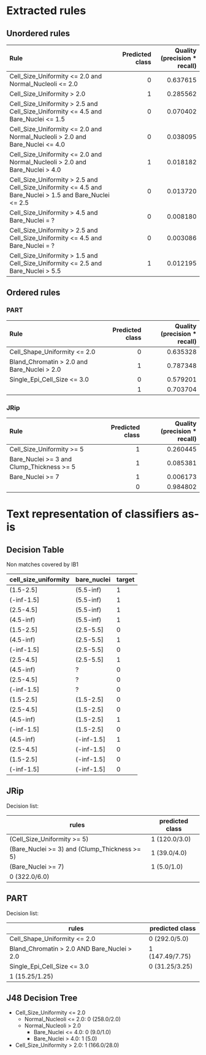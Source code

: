 # Extracted rules

## Unordered rules

| Rule | Predicted class | Quality (precision * recall) |
|:----|----:|----:|
| Cell_Size_Uniformity <= 2.0 and Normal_Nucleoli <= 2.0 | 0 | 0.637615 |
| Cell_Size_Uniformity > 2.0 | 1 | 0.285562 |
| Cell_Size_Uniformity > 2.5 and Cell_Size_Uniformity <= 4.5 and Bare_Nuclei <= 1.5 | 0 | 0.070402 |
| Cell_Size_Uniformity <= 2.0 and Normal_Nucleoli > 2.0 and Bare_Nuclei <= 4.0 | 0 | 0.038095 |
| Cell_Size_Uniformity <= 2.0 and Normal_Nucleoli > 2.0 and Bare_Nuclei > 4.0 | 1 | 0.018182 |
| Cell_Size_Uniformity > 2.5 and Cell_Size_Uniformity <= 4.5 and Bare_Nuclei > 1.5 and Bare_Nuclei <= 2.5 | 0 | 0.013720 |
| Cell_Size_Uniformity > 4.5 and Bare_Nuclei = ? | 0 | 0.008180 |
| Cell_Size_Uniformity > 2.5 and Cell_Size_Uniformity <= 4.5 and Bare_Nuclei = ? | 0 | 0.003086 |
| Cell_Size_Uniformity > 1.5 and Cell_Size_Uniformity <= 2.5 and Bare_Nuclei > 5.5 | 1 | 0.012195 |

## Ordered rules

### PART

| Rule | Predicted class | Quality (precision * recall) |
|:----|----:|----:|
| Cell_Shape_Uniformity <= 2.0 | 0 | 0.635328 |
| Bland_Chromatin > 2.0 and Bare_Nuclei > 2.0 | 1 | 0.787348 |
| Single_Epi_Cell_Size <= 3.0 | 0 | 0.579201 |
|  | 1 | 0.703704 |


### JRip

| Rule | Predicted class | Quality (precision * recall) |
|:----|----:|----:|
| Cell_Size_Uniformity >= 5 | 1 | 0.260445 |
| Bare_Nuclei >= 3 and Clump_Thickness >= 5 | 1 | 0.085381 |
| Bare_Nuclei >= 7 | 1 | 0.006173 |
|  | 0 | 0.984802 |


# Text representation of classifiers as-is

## Decision Table

Non matches covered by IB1

cell_size_uniformity|bare_nuclei|target
---|---|---
(1.5-2.5]|(5.5-inf)|1
(-inf-1.5]|(5.5-inf)|1
(2.5-4.5]|(5.5-inf)|1
(4.5-inf)|(5.5-inf)|1
(1.5-2.5]|(2.5-5.5]|0
(4.5-inf)|(2.5-5.5]|1
(-inf-1.5]|(2.5-5.5]|0
(2.5-4.5]|(2.5-5.5]|1
(4.5-inf)|?|0
(2.5-4.5]|?|0
(-inf-1.5]|?|0
(1.5-2.5]|(1.5-2.5]|0
(2.5-4.5]|(1.5-2.5]|0
(4.5-inf)|(1.5-2.5]|1
(-inf-1.5]|(1.5-2.5]|0
(4.5-inf)|(-inf-1.5]|1
(2.5-4.5]|(-inf-1.5]|0
(1.5-2.5]|(-inf-1.5]|0
(-inf-1.5]|(-inf-1.5]|0

## JRip

Decision list:

rules | predicted class
---|---
(Cell_Size_Uniformity >= 5)|1 (120.0/3.0)
(Bare_Nuclei >= 3) and (Clump_Thickness >= 5)|1 (39.0/4.0)
(Bare_Nuclei >= 7)|1 (5.0/1.0)
|0 (322.0/6.0)


## PART

Decision list:

rules | predicted class
---|---
Cell_Shape_Uniformity <= 2.0|0 (292.0/5.0)
Bland_Chromatin > 2.0 AND Bare_Nuclei > 2.0|1 (147.49/7.75)
Single_Epi_Cell_Size <= 3.0|0 (31.25/3.25)
|1 (15.25/1.25)


## J48 Decision Tree

* Cell_Size_Uniformity <= 2.0
	* Normal_Nucleoli <= 2.0: 0 (258.0/2.0)
	* Normal_Nucleoli > 2.0
		* Bare_Nuclei <= 4.0: 0 (9.0/1.0)
		* Bare_Nuclei > 4.0: 1 (5.0)
* Cell_Size_Uniformity > 2.0: 1 (166.0/28.0)


